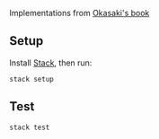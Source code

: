 Implementations from [Okasaki's book](https://www.cs.cmu.edu/~rwh/theses/okasaki.pdf)



## Setup
Install [Stack](http://docs.haskellstack.org/), then run:

`stack setup`

## Test
`stack test`
